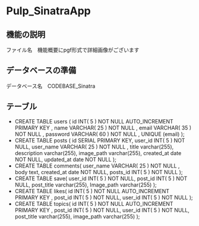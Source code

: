 # Pulp_SinatraApp
##  機能の説明
ファイル名　機能概要にpgf形式で詳細画像がございます

## データベースの準備
データベース名　CODEBASE_Sinatra
## テーブル
* CREATE TABLE users (
id INT( 5 ) NOT NULL AUTO_INCREMENT PRIMARY KEY ,
name VARCHAR( 25 ) NOT NULL ,
email VARCHAR( 35 ) NOT NULL ,
password VARCHAR( 60 ) NOT NULL ,
UNIQUE (email)
);
* CREATE TABLE posts (
  id SERIAL PRIMARY KEY,
  user_id INT( 5 ) NOT NULL,
  user_name VARCHAR( 25 ) NOT NULL ,
  title varchar(255),
  description varchar(255),
  image_path varchar(255),
  created_at date NOT NULL,
  updated_at date NOT NULL
);
* CREATE TABLE comments(
    user_name VARCHAR( 25 ) NOT NULL ,
    body text,
  created_at date NOT NULL,
  posts_id INT( 5 ) NOT NULL
);
* CREATE TABLE save(
    user_id INT( 5 ) NOT NULL,
    post_id INT( 5 ) NOT NULL,
    post_title varchar(255),
    Image_path varchar(255)
);
* CREATE TABLE likes(
  id INT( 5 ) NOT NULL AUTO_INCREMENT PRIMARY KEY ,
    post_id INT( 5 ) NOT NULL,
    user_id INT( 5 ) NOT NULL
);
* CREATE TABLE topics(
    id INT( 5 ) NOT NULL AUTO_INCREMENT PRIMARY KEY ,
    post_id INT( 5 ) NOT NULL,
    user_id INT( 5 ) NOT NULL,
    post_title varchar(255),
    image_path varchar(255)
);
